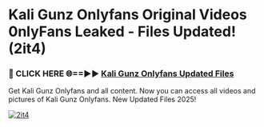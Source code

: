 # Kali Gunz Onlyfans Original Videos 0nlyFans Leaked - Files Updated! (2it4)

<h3>🔴 CLICK HERE 🌐==►► <a href="https://hetstrat.blog/NMqPAm" rel="nofollow">Kali Gunz Onlyfans Updated Files</a></h3>

Get Kali Gunz Onlyfans and all content. Now you can access all videos and pictures of Kali Gunz Onlyfans. New Updated Files 2025!

[![2it4](https://i.imgur.com/K7sEzmb.gif)](https://hetstrat.blog/NMqPAm)
